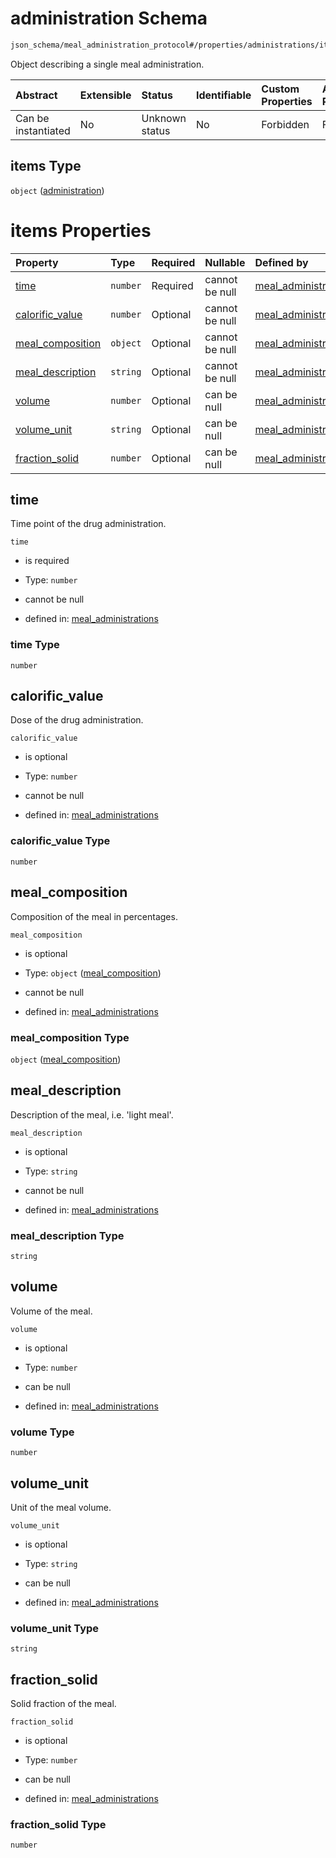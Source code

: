 # administration Schema

```txt
json_schema/meal_administration_protocol#/properties/administrations/items
```

Object describing a single meal administration.

| Abstract            | Extensible | Status         | Identifiable | Custom Properties | Additional Properties | Access Restrictions | Defined In                                                                                                                   |
| :------------------ | :--------- | :------------- | :----------- | :---------------- | :-------------------- | :------------------ | :--------------------------------------------------------------------------------------------------------------------------- |
| Can be instantiated | No         | Unknown status | No           | Forbidden         | Forbidden             | none                | [meal\_administrations.schema.json\*](../../out/schemas/sub-schemas/meal_administrations.schema.json "open original schema") |

## items Type

`object` ([administration](meal_administrations-properties-administrations-administration.md))

# items Properties

| Property                               | Type     | Required | Nullable       | Defined by                                                                                                                                                                                                                      |
| :------------------------------------- | :------- | :------- | :------------- | :------------------------------------------------------------------------------------------------------------------------------------------------------------------------------------------------------------------------------ |
| [time](#time)                          | `number` | Required | cannot be null | [meal\_administrations](meal_administrations-properties-administrations-administration-properties-time.md "json_schema/meal_administration_protocol#/properties/administrations/items/properties/time")                         |
| [calorific\_value](#calorific_value)   | `number` | Optional | cannot be null | [meal\_administrations](meal_administrations-properties-administrations-administration-properties-calorific_value.md "json_schema/meal_administration_protocol#/properties/administrations/items/properties/calorific_value")   |
| [meal\_composition](#meal_composition) | `object` | Optional | cannot be null | [meal\_administrations](meal_administrations-properties-administrations-administration-properties-meal_composition.md "json_schema/meal_administration_protocol#/properties/administrations/items/properties/meal_composition") |
| [meal\_description](#meal_description) | `string` | Optional | cannot be null | [meal\_administrations](meal_administrations-properties-administrations-administration-properties-meal_description.md "json_schema/meal_administration_protocol#/properties/administrations/items/properties/meal_description") |
| [volume](#volume)                      | `number` | Optional | can be null    | [meal\_administrations](meal_administrations-properties-administrations-administration-properties-volume.md "json_schema/meal_administration_protocol#/properties/administrations/items/properties/volume")                     |
| [volume\_unit](#volume_unit)           | `string` | Optional | can be null    | [meal\_administrations](meal_administrations-properties-administrations-administration-properties-volume_unit.md "json_schema/meal_administration_protocol#/properties/administrations/items/properties/volume_unit")           |
| [fraction\_solid](#fraction_solid)     | `number` | Optional | can be null    | [meal\_administrations](meal_administrations-properties-administrations-administration-properties-fraction_solid.md "json_schema/meal_administration_protocol#/properties/administrations/items/properties/fraction_solid")     |

## time

Time point of the drug administration.

`time`

*   is required

*   Type: `number`

*   cannot be null

*   defined in: [meal\_administrations](meal_administrations-properties-administrations-administration-properties-time.md "json_schema/meal_administration_protocol#/properties/administrations/items/properties/time")

### time Type

`number`

## calorific\_value

Dose of the drug administration.

`calorific_value`

*   is optional

*   Type: `number`

*   cannot be null

*   defined in: [meal\_administrations](meal_administrations-properties-administrations-administration-properties-calorific_value.md "json_schema/meal_administration_protocol#/properties/administrations/items/properties/calorific_value")

### calorific\_value Type

`number`

## meal\_composition

Composition of the meal in percentages.

`meal_composition`

*   is optional

*   Type: `object` ([meal\_composition](meal_administrations-properties-administrations-administration-properties-meal_composition.md))

*   cannot be null

*   defined in: [meal\_administrations](meal_administrations-properties-administrations-administration-properties-meal_composition.md "json_schema/meal_administration_protocol#/properties/administrations/items/properties/meal_composition")

### meal\_composition Type

`object` ([meal\_composition](meal_administrations-properties-administrations-administration-properties-meal_composition.md))

## meal\_description

Description of the meal, i.e. 'light meal'.

`meal_description`

*   is optional

*   Type: `string`

*   cannot be null

*   defined in: [meal\_administrations](meal_administrations-properties-administrations-administration-properties-meal_description.md "json_schema/meal_administration_protocol#/properties/administrations/items/properties/meal_description")

### meal\_description Type

`string`

## volume

Volume of the meal.

`volume`

*   is optional

*   Type: `number`

*   can be null

*   defined in: [meal\_administrations](meal_administrations-properties-administrations-administration-properties-volume.md "json_schema/meal_administration_protocol#/properties/administrations/items/properties/volume")

### volume Type

`number`

## volume\_unit

Unit of the meal volume.

`volume_unit`

*   is optional

*   Type: `string`

*   can be null

*   defined in: [meal\_administrations](meal_administrations-properties-administrations-administration-properties-volume_unit.md "json_schema/meal_administration_protocol#/properties/administrations/items/properties/volume_unit")

### volume\_unit Type

`string`

## fraction\_solid

Solid fraction of the meal.

`fraction_solid`

*   is optional

*   Type: `number`

*   can be null

*   defined in: [meal\_administrations](meal_administrations-properties-administrations-administration-properties-fraction_solid.md "json_schema/meal_administration_protocol#/properties/administrations/items/properties/fraction_solid")

### fraction\_solid Type

`number`
